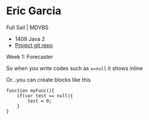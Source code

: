 # Eric Garcia

 Full Sail | MDVBS

* 1409 Java 2
* [Project git repo](https://github.com/ENG618/GarciaE1409Java2)

Week 1: Forecaster


So when you write codes such as `x=null` it shows inline

Or...you can create blocks like this 

```
function myFunc(){
	if(var test == null){
		test = 0;
	}
}
```